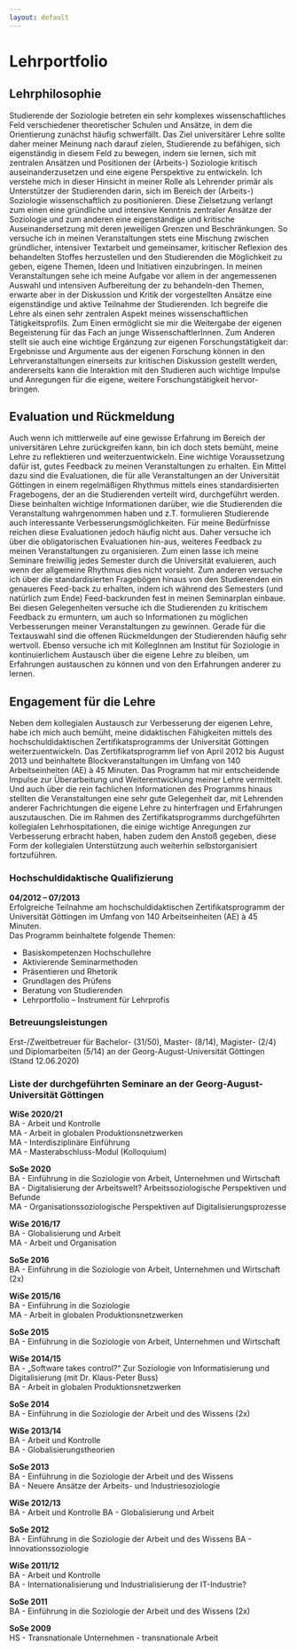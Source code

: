 ```yaml
---
layout: default
---
```

# Lehrportfolio

## Lehrphilosophie

Studierende der Soziologie betreten ein sehr komplexes wissenschaftliches Feld verschiedener theoretischer Schulen und Ansätze, in dem die Orientierung zunächst häufig schwerfällt. Das Ziel universitärer Lehre sollte daher meiner Meinung nach darauf zielen, Studierende zu befähigen, sich eigenständig in diesem Feld zu bewegen, indem sie lernen, sich mit zentralen Ansätzen und Positionen der (Arbeits-) Soziologie kritisch auseinanderzusetzen und eine eigene Perspektive zu entwickeln.
Ich verstehe mich in dieser Hinsicht in meiner Rolle als Lehrender primär als Unterstützer der Studierenden darin, sich im Bereich der (Arbeits-) Soziologie wissenschaftlich zu positionieren. Diese Zielsetzung verlangt zum einen eine gründliche und intensive Kenntnis zentraler Ansätze der Soziologie und zum anderen eine eigenständige und kritische Auseinandersetzung mit deren jeweiligen Grenzen und Beschränkungen.
So versuche ich in meinen Veranstaltungen stets eine Mischung zwischen gründlicher, intensiver Textarbeit und gemeinsamer, kritischer Reflexion des behandelten Stoffes herzustellen und den Studierenden die Möglichkeit zu geben, eigene Themen, Ideen und Initiativen einzubringen. In meinen Veranstaltungen sehe ich meine Aufgabe vor allem in der angemessenen Auswahl und intensiven Aufbereitung der zu behandeln-den Themen, erwarte aber in der Diskussion und Kritik der vorgestellten Ansätze eine eigenständige und aktive Teilnahme der Studierenden.
Ich begreife die Lehre als einen sehr zentralen Aspekt meines wissenschaftlichen Tätigkeitsprofils. Zum Einen ermöglicht sie mir die Weitergabe der eigenen Begeisterung für das Fach an junge WissenschaftlerInnen. Zum Anderen stellt sie auch eine wichtige Ergänzung zur eigenen Forschungstätigkeit dar: Ergebnisse und Argumente aus der eigenen Forschung können in den Lehrveranstaltungen einerseits zur kritischen Diskussion gestellt werden, andererseits kann die Interaktion mit den Studieren auch wichtige Impulse und Anregungen für die eigene, weitere Forschungstätigkeit hervor-bringen.

## Evaluation und Rückmeldung
Auch wenn ich mittlerweile auf eine gewisse Erfahrung im Bereich der universitären Lehre zurückgreifen kann, bin ich doch stets bemüht, meine Lehre zu reflektieren und weiterzuentwickeln. Eine wichtige Voraussetzung dafür ist, gutes Feedback zu meinen Veranstaltungen zu erhalten. Ein Mittel dazu sind die Evaluationen, die für alle Veranstaltungen an der Universität Göttingen in einem regelmäßigen Rhythmus mittels eines standardisierten Fragebogens, der an die Studierenden verteilt wird, durchgeführt werden. Diese beinhalten wichtige Informationen darüber, wie die Studierenden die Veranstaltung wahrgenommen haben und z.T. formulieren Studierende auch interessante Verbesserungsmöglichkeiten. Für meine Bedürfnisse reichen diese Evaluationen jedoch häufig nicht aus. Daher versuche ich über die obligatorischen Evaluationen hin-aus, weiteres Feedback zu meinen Veranstaltungen zu organisieren. Zum einen lasse ich meine Seminare freiwillig jedes Semester durch die Universität evaluieren, auch wenn der allgemeine Rhythmus dies nicht vorsieht. Zum anderen versuche ich über die standardisierten Fragebögen hinaus von den Studierenden ein genaueres Feed-back zu erhalten, indem ich während des Semesters (und natürlich zum Ende) Feed-backrunden fest in meinen Seminarplan einbaue. Bei diesen Gelegenheiten versuche ich die Studierenden zu kritischem Feedback zu ermuntern, um auch so Informationen zu möglichen Verbesserungen meiner Veranstaltungen zu gewinnen. Gerade für die Textauswahl sind die offenen Rückmeldungen der Studierenden häufig sehr wertvoll. Ebenso versuche ich mit KollegInnen am Institut für Soziologie in kontinuierlichem Austausch über die eigene Lehre zu bleiben, um Erfahrungen austauschen zu können und von den Erfahrungen anderer zu lernen.

## Engagement für die Lehre

Neben dem kollegialen Austausch zur Verbesserung der eigenen Lehre, habe ich mich auch bemüht, meine didaktischen Fähigkeiten mittels des hochschuldidaktischen Zertifikatsprogramms der Universität Göttingen weiterzuentwickeln. Das Zertifikatsprogramm lief von April 2012 bis August 2013 und beinhaltete Blockveranstaltungen im Umfang von 140 Arbeitseinheiten (AE) à 45 Minuten. Das Programm hat mir entscheidende Impulse zur Überarbeitung und Weiterentwicklung meiner Lehre vermittelt. Und auch über die rein fachlichen Informationen des Programms hinaus stellten die Veranstaltungen eine sehr gute Gelegenheit dar, mit Lehrenden anderer Fachrichtungen die eigene Lehre zu hinterfragen und Erfahrungen auszutauschen. Die im Rahmen des Zertifikatsprogramms durchgeführten kollegialen Lehrhospitationen, die einige wichtige Anregungen zur Verbesserung erbracht haben, haben zudem den Anstoß gegeben, diese Form der kollegialen Unterstützung auch weiterhin selbstorganisiert fortzuführen.

### Hochschuldidaktische Qualifizierung

**04/2012 – 07/2013**  
Erfolgreiche Teilnahme am hochschuldidaktischen Zertifikatsprogramm
der Universität Göttingen im Umfang von 140 Arbeitseinheiten (AE) à
45 Minuten.  
Das Programm beinhaltete folgende Themen:
* Basiskompetenzen Hochschullehre
* Aktivierende Seminarmethoden
* Präsentieren und Rhetorik
* Grundlagen des Prüfens
* Beratung von Studierenden
* Lehrportfolio – Instrument für Lehrprofis

### Betreuungsleistungen
Erst-/Zweitbetreuer für Bachelor- (31/50), Master- (8/14), Magister- (2/4) und Diplomarbeiten (5/14) an
der Georg-August-Universität Göttingen (Stand 12.06.2020)

### Liste der durchgeführten Seminare an der Georg-August-Universität Göttingen

**WiSe 2020/21**    
BA	- Arbeit und Kontrolle  
MA	- Arbeit in globalen Produktionsnetzwerken  
MA 	- Interdisziplinäre Einführung  
MA	- Masterabschluss-Modul (Kolloquium)  

**SoSe 2020**  
BA	- Einführung in die Soziologie von Arbeit, Unternehmen und Wirtschaft  
BA	- Digitalisierung der Arbeitswelt? Arbeitssoziologische Perspektiven und Befunde  
MA	- Organisationssoziologische Perspektiven auf Digitalisierungsprozesse  

**WiSe 2016/17**  
BA	- Globalisierung und Arbeit  
MA	- Arbeit und Organisation  

**SoSe 2016**  
BA	- Einführung in die Soziologie von Arbeit, Unternehmen und Wirtschaft (2x)  

**WiSe 2015/16**  
BA	- Einführung in die Soziologie  
MA	- Arbeit in globalen Produktionsnetzwerken  

**SoSe 2015**  
BA	- Einführung in die Soziologie von Arbeit, Unternehmen und Wirtschaft  

**WiSe 2014/15**  
BA	- „Software takes control?“ Zur Soziologie von Informatisierung und Digitalisierung (mit Dr. Klaus-Peter Buss)  
BA	- Arbeit in globalen Produktionsnetzwerken  

**SoSe 2014**  
BA	- Einführung in die Soziologie der Arbeit und des Wissens (2x)  

**WiSe 2013/14**  
BA	- Arbeit und Kontrolle  
BA	- Globalisierungstheorien  

**SoSe 2013**  
BA	- Einführung in die Soziologie der Arbeit und des Wissens  
BA	- Neuere Ansätze der Arbeits- und Industriesoziologie  

**WiSe 2012/13**  
BA	- Arbeit und Kontrolle
BA	- Globalisierung und Arbeit

**SoSe 2012**  
BA	- Einführung in die Soziologie der Arbeit und des Wissens
BA	- Innovationssoziologie

**WiSe 2011/12**  
BA	- Arbeit und Kontrolle  
BA	- Internationalisierung und Industrialisierung der IT-Industrie?  

**SoSe 2011**  
BA	- Einführung in die Soziologie der Arbeit und des Wissens (2x)  

**SoSe 2009**  
HS	- Transnationale Unternehmen - transnationale Arbeit  
